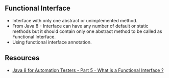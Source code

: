 ## Functional Interface

* Interface with only one abstract or unimplemented method.
* From Java 8 - Interface can have any number of default or static methods but it should contain only one abstract method to be called as Functional Interface.
* Using functional interface annotation.

## Resources

* [Java 8 for Automation Testers - Part 5 - What is a Functional Interface ?](https://www.youtube.com/watch?v=3VoOZ0OqaL8&list=PL9ok7C7Yn9A_o6wKmhObLceifmpoQ9QNp&index=5)
